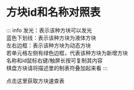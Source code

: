 <script setup>
import './voxelTable.css'
import {createColGroup} from './voxelTable.js'
</script>

# 方块id和名称对照表
::: info
  <span class="light">发光</span>：表示该种方块可以发光  
  <span class="fluidText">蓝色下划线</span>：表示该种方块为液体方块  
  <span class="animationText">左右边框</span>：表示该种方块为动态方块  
  若单元格左侧有绿色边框，代表该种方块为新增方块  
  名称和id鼠标右键/触屏长按可复制其内容  
  棋盘方块请将描述里的制表符叠加起来看
:::

<span v-on:click="createColGroup" class="voxButton" id="voxBotten">点击这里获取方块速查表</span>
<div id="voxelTable" style="max-height: 0px; overflow: hidden;"></div>

